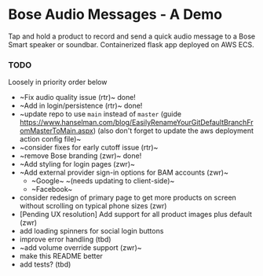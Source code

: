 # Bose Audio Messages - A Demo
Tap and hold a product to record and send a quick audio message to a Bose Smart speaker or soundbar. Containerized flask app deployed on AWS ECS.

### TODO
Loosely in priority order below
- ~Fix audio quality issue (rtr)~ done!
- ~Add in login/persistence (rtr)~ done!
- ~update repo to use `main` instead of `master` (guide https://www.hanselman.com/blog/EasilyRenameYourGitDefaultBranchFromMasterToMain.aspx) (also don't forget to update the aws deployment action config file)~
- ~consider fixes for early cutoff issue (rtr)~
- ~remove Bose branding (zwr)~ done!
- ~Add styling for login pages (zwr)~
- ~Add external provider sign-in options for BAM accounts (zwr)~
  - ~Google~ ~(needs updating to client-side)~
  - ~Facebook~
- consider redesign of primary page to get more products on screen without scrolling on typical phone sizes (zwr)
- [Pending UX resolution] Add support for all product images plus default (zwr)
- add loading spinners for social login buttons
- improve error handling (tbd)
- ~add volume override support (zwr)~
- make this README better
- add tests? (tbd)
